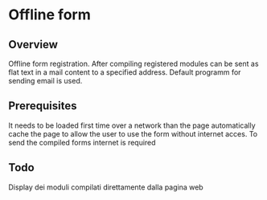 # Offline form

## Overview
Offline form registration.
After compiling registered modules can be sent as flat text in a mail content to a specified address. Default programm for sending email is used.

## Prerequisites
It needs to be loaded first time over a network than the page automatically cache the page to allow the user to use the form without internet acces.
To send the compiled forms internet is required

## Todo
Display dei moduli compilati direttamente dalla pagina web

